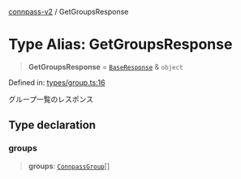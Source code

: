 [connpass-v2](../wiki/globals) / GetGroupsResponse

# Type Alias: GetGroupsResponse

> **GetGroupsResponse** = [`BaseResponse`](../wiki/TypeAlias.BaseResponse) & `object`

Defined in: [types/group.ts:16](https://github.com/ryohidaka/node-connpass/blob/498bb7569eeb752a9c8dac2ec862504840e66957/src/types/group.ts#L16)

グループ一覧のレスポンス

## Type declaration

### groups

> **groups**: [`ConnpassGroup`](../wiki/TypeAlias.ConnpassGroup)[]

